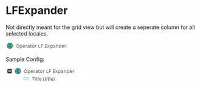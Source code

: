 # LFExpander

Not directly meant for the grid view but will create a seperate column for all selected locales.

![Setting](../../../img/gridconfig/operator_lfexpander_symbol.png)

Sample Config: 
    
![Setting](../../../img/gridconfig/operator_lfexpander_sample.png)







